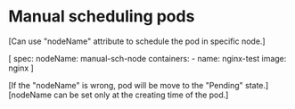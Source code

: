 # Manual scheduling pods
[Can use "nodeName" attribute to schedule the pod in specific node.]

[
    spec:
      nodeName: manual-sch-node
      containers:
      - name: nginx-test
        image: nginx
]

[If the "nodeName" is wrong, pod will be move to the "Pending" state.]
[nodeName can be set only at the creating time of the pod.]
